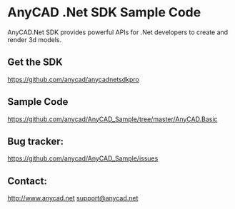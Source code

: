 AnyCAD .Net SDK Sample Code
=============

AnyCAD.Net SDK provides powerful APIs for .Net developers to create and render 3d models.

Get the SDK
-------------
https://github.com/anycad/anycadnetsdkpro

Sample Code
-------------
https://github.com/anycad/AnyCAD_Sample/tree/master/AnyCAD.Basic

Bug tracker:
-------------
https://github.com/anycad/AnyCAD_Sample/issues


Contact:
------------
http://www.anycad.net
support@anycad.net